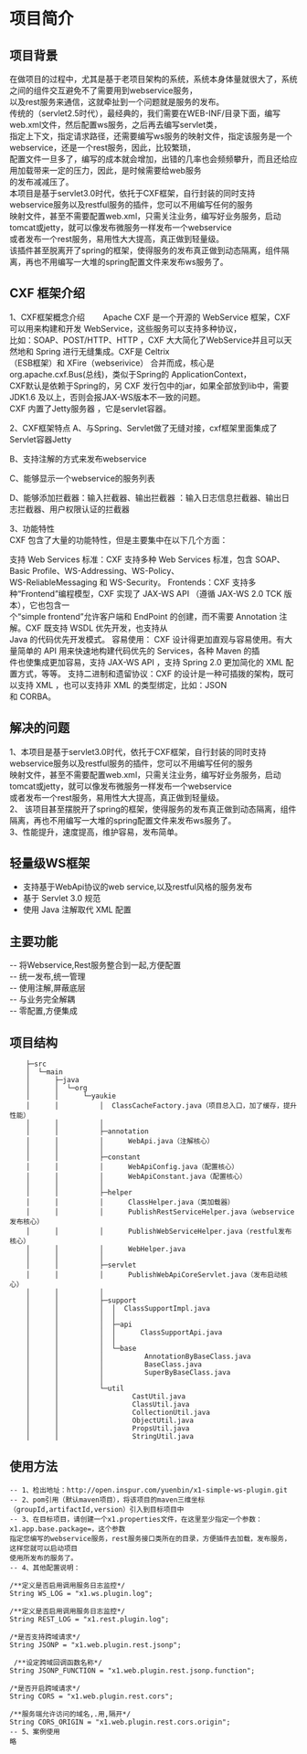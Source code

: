 # 项目简介  

## 项目背景   
   在做项目的过程中，尤其是基于老项目架构的系统，系统本身体量就很大了，系统之间的组件交互避免不了需要用到webservice服务，    
     以及rest服务来通信，这就牵扯到一个问题就是服务的发布。  
     传统的（servlet2.5时代），最经典的，我们需要在WEB-INF/目录下面，编写web.xml文件，然后配置ws服务，之后再去编写servlet类，  
     指定上下文，指定请求路径，还需要编写ws服务的映射文件，指定该服务是一个webservice，还是一个rest服务，因此，比较繁琐，  
     配置文件一旦多了，编写的成本就会增加，出错的几率也会频频攀升，而且还给应用加载带来一定的压力，因此，是时候需要给web服务  
     的发布减减压了。  
     本项目是基于servlet3.0时代，依托于CXF框架，自行封装的同时支持webservice服务以及restful服务的插件，您可以不用编写任何的服务  
     映射文件，甚至不需要配置web.xml，只需关注业务，编写好业务服务，启动tomcat或jetty，就可以像发布微服务一样发布一个webservice  
     或者发布一个rest服务，易用性大大提高，真正做到轻量级。  
     该插件甚至脱离开了spring的框架，使得服务的发布真正做到动态隔离，组件隔离，再也不用编写一大堆的spring配置文件来发布ws服务了。  

## CXF 框架介绍
1、CXF框架概念介绍
        　　Apache CXF 是一个开源的 WebService 框架，CXF可以用来构建和开发 WebService，这些服务可以支持多种协议，  
        比如：SOAP、POST/HTTP、HTTP ，CXF 大大简化了WebService并且可以天然地和 Spring 进行无缝集成。CXF是 Celtrix  
         （ESB框架）和 XFire（webserivice） 合并而成，核心是org.apache.cxf.Bus(总线)，类似于Spring的 ApplicationContext，  
         CXF默认是依赖于Spring的，另 CXF 发行包中的jar，如果全部放到lib中，需要 JDK1.6 及以上，否则会报JAX-WS版本不一致的问题。  
         CXF 内置了Jetty服务器 ，它是servlet容器。  
        
2、CXF框架特点
  A、与Spring、Servlet做了无缝对接，cxf框架里面集成了Servlet容器Jetty
        
  B、支持注解的方式来发布webservice
        
  C、能够显示一个webservice的服务列表
        
  D、能够添加拦截器：输入拦截器、输出拦截器 ：输入日志信息拦截器、输出日志拦截器、用户权限认证的拦截器  
            
3、功能特性  
            CXF 包含了大量的功能特性，但是主要集中在以下几个方面：  
            
   支持 Web Services 标准：CXF 支持多种 Web Services 标准，包含 SOAP、Basic Profile、WS-Addressing、WS-Policy、  
   WS-ReliableMessaging 和 WS-Security。
   Frontends：CXF 支持多种“Frontend”编程模型，CXF 实现了 JAX-WS API （遵循 JAX-WS 2.0 TCK 版本），它也包含一  
   个“simple frontend”允许客户端和 EndPoint 的创建，而不需要 Annotation 注解。CXF 既支持 WSDL 优先开发，也支持从  
   Java 的代码优先开发模式。
   容易使用： CXF 设计得更加直观与容易使用。有大量简单的 API 用来快速地构建代码优先的 Services，各种 Maven 的插  
   件也使集成更加容易，支持 JAX-WS API ，支持 Spring 2.0 更加简化的 XML 配置方式，等等。
   支持二进制和遗留协议：CXF 的设计是一种可插拨的架构，既可以支持 XML ，也可以支持非 XML 的类型绑定，比如：JSON   
   和 CORBA。
       
## 解决的问题  

 1、本项目是基于servlet3.0时代，依托于CXF框架，自行封装的同时支持webservice服务以及restful服务的插件，您可以不用编写任何的服务  
             映射文件，甚至不需要配置web.xml，只需关注业务，编写好业务服务，启动tomcat或jetty，就可以像发布微服务一样发布一个webservice  
             或者发布一个rest服务，易用性大大提高，真正做到轻量级。  
            2、 该项目甚至摆脱开了spring的框架，使得服务的发布真正做到动态隔离，组件隔离，再也不用编写一大堆的spring配置文件来发布ws服务了。  
            3、性能提升，速度提高，维护容易，发布简单。
            
##  轻量级WS框架

- 支持基于WebApi协议的web service,以及restful风格的服务发布  
- 基于 Servlet 3.0 规范  
- 使用 Java 注解取代 XML 配置  

## 主要功能
-- 将Webservice,Rest服务整合到一起,方便配置  
-- 统一发布,统一管理  
-- 使用注解,屏蔽底层  
-- 与业务完全解耦  
-- 零配置,方便集成  

## 项目结构  
           
        ├─src
        │  └─main
        │      ├─java
        │      │  └─org
        │      │      └─yaukie
        │      │          │  ClassCacheFactory.java（项目总入口，加了缓存，提升性能）
        │      │          │  
        │      │          ├─annotation
        │      │          │      WebApi.java（注解核心）
        │      │          │      
        │      │          ├─constant
        │      │          │      WebApiConfig.java（配置核心）
        │      │          │      WebApiConstant.java（配置核心）
        │      │          │      
        │      │          ├─helper
        │      │          │      ClassHelper.java（类加载器）
        │      │          │      PublishRestServiceHelper.java（webservice发布核心）
        │      │          │      PublishWebServiceHelper.java（restful发布核心）
        │      │          │      WebHelper.java
        │      │          │      
        │      │          ├─servlet
        │      │          │      PublishWebApiCoreServlet.java（发布启动核心）
        │      │          │      
        │      │          ├─support
        │      │          │  │  ClassSupportImpl.java
        │      │          │  │  
        │      │          │  ├─api
        │      │          │  │      ClassSupportApi.java
        │      │          │  │      
        │      │          │  └─base
        │      │          │          AnnotationByBaseClass.java
        │      │          │          BaseClass.java
        │      │          │          SuperByBaseClass.java
        │      │          │          
        │      │          └─util
        │      │                  CastUtil.java
        │      │                  ClassUtil.java
        │      │                  CollectionUtil.java
        │      │                  ObjectUtil.java
        │      │                  PropsUtil.java
        │      │                  StringUtil.java
       
	
## 使用方法  
    -- 1、检出地址：http://open.inspur.com/yuenbin/x1-simple-ws-plugin.git  
    -- 2、pom引用（默认maven项目），将该项目的maven三维坐标（groupId,artifactId,version）引入到目标项目中  
    -- 3、在目标项目，请创建一个x1.properties文件，在这里至少指定一个参数：x1.app.base.package=，这个参数   
    指定您编写的webservice服务，rest服务接口类所在的目录，方便插件去加载，发布服务，这样您就可以启动项目  
    使用所发布的服务了。  
    -- 4、其他配置说明：  
    
	/**定义是否启用调用服务日志监控*/
    String WS_LOG = "x1.ws.plugin.log";  
	
	/**定义是否启用调用服务日志监控*/
	String REST_LOG = "x1.rest.plugin.log";  
	
	/*是否支持跨域请求*/
	String JSONP = "x1.web.plugin.rest.jsonp";  
	
	 /**设定跨域回调函数名称*/
	String JSONP_FUNCTION = "x1.web.plugin.rest.jsonp.function";  
	
	/*是否开启跨域请求*/
	String CORS = "x1.web.plugin.rest.cors";  
	
	/**服务端允许访问的域名,.用,隔开*/
	String CORS_ORIGIN = "x1.web.plugin.rest.cors.origin";  
    -- 5、案例使用  
    略
    
    

